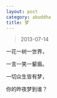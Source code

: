 ```yaml
---
layout: post
category: abuddha
title: 梦
---
```


> 2013-07-14

一花一树一世界，

一言一笑一颦眉。

一切众生皆有梦，

你的昨夜梦到谁？
